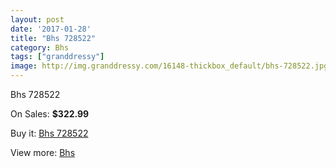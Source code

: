 ```yaml
---
layout: post
date: '2017-01-28'
title: "Bhs 728522"
category: Bhs
tags: ["granddressy"]
image: http://img.granddressy.com/16148-thickbox_default/bhs-728522.jpg
---
```

Bhs 728522

On Sales: **$322.99**
<a href="https://www.granddressy.com/en/bhs/15158-bhs-728522.html"><amp-img layout="responsive" width="600" height="600" src="//img.granddressy.com/16148-thickbox_default/bhs-728522.jpg" alt="Bhs 728522 0" /></a>

Buy it: [Bhs 728522](https://www.granddressy.com/en/bhs/15158-bhs-728522.html "Bhs 728522")

View more: [Bhs](https://www.granddressy.com/en/268-bhs "Bhs")